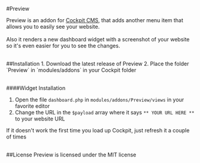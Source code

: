 #Preview

Preview is an addon for [Cockpit CMS](https://github.com/aheinze/cockpit), that adds another menu item that allows you to easily see your website.<br><br>
Also it renders a new dashboard widget with a screenshot of your website so it's even easier for you to see the changes.

<br>
##Installation
1. Download the latest release of Preview
2. Place the folder `Preview` in `modules/addons` in your Cockpit folder
<br><br>

####Widget Installation
1. Open the file `dashboard.php` in `modules/addons/Preview/views` in your favorite editor
2. Change the URL in the `$payload` array where it says `** YOUR URL HERE **` to your website URL

  If it doesn't work the first time you load up Cockpit, just refresh it a couple of times

<br>
##License
Preview is licensed under the MIT license
